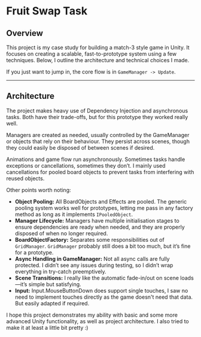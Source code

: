 # Fruit Swap Task

## Overview

This project is my case study for building a match-3 style game in Unity. It focuses on creating a scalable, fast-to-prototype system using a few techniques. Below, I outline the architecture and technical choices I made.  

If you just want to jump in, the core flow is in `GameManager -> Update`.

---

## Architecture

The project makes heavy use of Dependency Injection and asynchronous tasks. Both have their trade-offs, but for this prototype they worked really well.  

Managers are created as needed, usually controlled by the GameManager or objects that rely on their behaviour. They persist across scenes, though they could easily be disposed of between scenes if desired.  

Animations and game flow run asynchronously. Sometimes tasks handle exceptions or cancellations, sometimes they don’t. I mainly used cancellations for pooled board objects to prevent tasks from interfering with reused objects.  

Other points worth noting:

- **Object Pooling:** All BoardObjects and Effects are pooled. The generic pooling system works well for prototypes, letting me pass in any factory method as long as it implements `IPooledObject`.  
- **Manager Lifecycle:** Managers have multiple initialisation stages to ensure dependencies are ready when needed, and they are properly disposed of when no longer required.  
- **BoardObjectFactory:** Separates some responsibilities out of `GridManager`. `GridManager` probably still does a bit too much, but it’s fine for a prototype.  
- **Async Handling in GameManager:** Not all async calls are fully protected. I didn’t see any issues during testing, so I didn’t wrap everything in try-catch preemptively.  
- **Scene Transitions:** I really like the automatic fade-in/out on scene loads—it’s simple but satisfying.
- **Input:** Input.MouseButtonDown does support single touches, I saw no need to implement touches directly as the game doesn't need that data. But easily adapted if required.

I hope this project demonstrates my ability with basic and some more advanced Unity functionality, as well as project architecture. I also tried to make it at least a little bit pretty :) 

